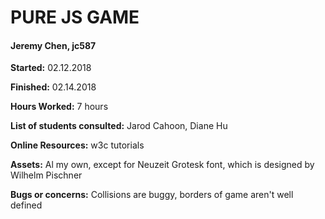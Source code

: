 
PURE JS GAME
===

#### Jeremy Chen, jc587

__Started:__ 02.12.2018

__Finished:__ 02.14.2018

__Hours Worked:__ 7 hours

__List of students consulted:__ Jarod Cahoon, Diane Hu

__Online Resources:__ w3c tutorials

__Assets:__ Al my own, except for Neuzeit Grotesk font, which is designed by Wilhelm Pischner

__Bugs or concerns:__ Collisions are buggy, borders of game aren't well defined
